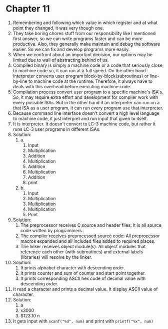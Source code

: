 # Chapter 11

1. Remembering and following which value in which register and at what point they changed, it was very though one.
2. They take boring chores stuff from our responsibility like I mentioned first answer, so we can write programs faster and can be more productive. Also, they generally make maintain and debug the software easier. So we can fix and develop programs more easily.
3. When we confront about an important decision, our options may be limited due to wall of abstracting behind of us.
4. Compiled binary is simply a machine code or a code that seriously close to machine code so, it can run at a full speed. On the other hand interpreter converts user program block-by-block(subroutines) or line-by-line to machine code at the runtime. Therefore, it always have to deals with this overhead before executing machine code.
5. Compilation process convert user program to a specific machine's ISA's. So, it may require extra effort and development for compiler work with every possible ISAs. But in the other hand if an interpreter can run on a that ISA as a user program, it can run every program use that interpreter.
6. Because command line interface doesn't convert a high level language to machine code, it just interpret and run input that given to itself.
7. It is interpreter. It doesn't convert to LC-3 machine code, but rather it runs LC-3 user programs in different ISAs.
8. Solution:
   1. a.
      1. Input
      2. Multiplication
      3. Addition
      4. Multiplication
      5. Addition
      6. Multiplication
      7. Addition
      8. print
   2. b.
      1. Input
      2. Multiplication
      3. Multiplication
      4. Multiplication
      5. Print
9. Solution:
   1. The preprocessor receives C source and header files: It is all source code written by programmers.
   2. The compiler receives preprocessed source code: All preprocessor macros expanded and all included files added to required places.
   3. The linker receives object module(s): All object modules that reference each other (with subroutines) and external labels (libraries) will resolve by the linker.
10. Solution:
    1. It prints alphabet character with descending order.
    2. It prints counter and sum of counter and start point together.
    3. It prints corresponding ASCII hex code of decimal value with descending order.
11. It read a character and prints a decimal value. It display ASCII value of character.
12. Solution:
    1. a
    2. x3000
    3. $123.10 n
13. It gets input with `scanf("%d", num)` and print with `printf("%x", num)`
